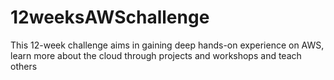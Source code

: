# 12weeksAWSchallenge
This 12-week challenge aims in gaining deep hands-on experience on AWS, learn more about the cloud through projects and workshops and teach others 
